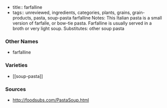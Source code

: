 - title:: farfalline
- tags:: unreviewed, ingredients, categories, plants, grains, grain-products, pasta, soup-pasta
farfalline Notes: This Italian pasta is a small version of farfalle, or bow-tie pasta. Farfalline is usually served in a broth or very light soup. Substitutes: other soup pasta

### Other Names

* farfalline

### Varieties

* [[soup-pasta]]

### Sources
* http://foodsubs.com/PastaSoup.html
